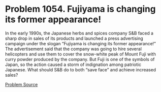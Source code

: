 # Problem 1054. Fujiyama is changing its former appearance!

In the early 1990s, the Japanese herbs and spices company S&B faced a sharp drop in sales of its products and launched a press advertising campaign under the slogan “Fujiyama is changing its former appearance!” The advertisement said that the company was going to hire several helicopters and use them to cover the snow-white peak of Mount Fuji with curry powder produced by the company. But Fuji is one of the symbols of Japan, so the action caused a storm of indignation among patriotic Japanese. What should S&B do to both “save face” and achieve increased sales?

[Problem Source](https://www.trizland.ru/tasks/5500/)
